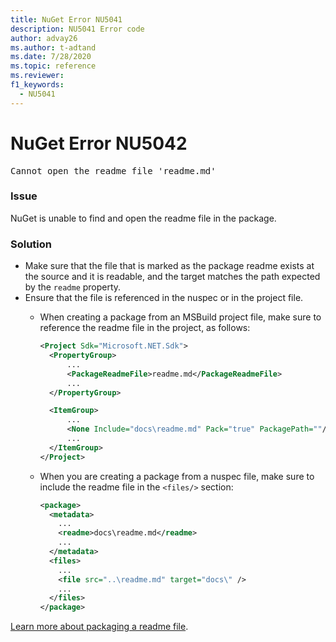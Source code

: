```yaml
---
title: NuGet Error NU5041
description: NU5041 Error code
author: advay26
ms.author: t-adtand
ms.date: 7/28/2020
ms.topic: reference
ms.reviewer: 
f1_keywords: 
  - NU5041
---
```


# NuGet Error NU5042

<pre>Cannot open the readme file 'readme.md'</pre>


### Issue

NuGet is unable to find and open the readme file in the package.


### Solution

- Make sure that the file that is marked as the package readme exists at the source and it is readable, and the target matches the path expected by the `readme` property.
- Ensure that the file is referenced in the nuspec or in the project file.
  * When creating a package from an MSBuild project file, make sure to reference the readme file in the project, as follows:

    ```xml
    <Project Sdk="Microsoft.NET.Sdk">
      <PropertyGroup>
          ...
          <PackageReadmeFile>readme.md</PackageReadmeFile>
          ...
      </PropertyGroup>

      <ItemGroup>
          ...
          <None Include="docs\readme.md" Pack="true" PackagePath=""/>
          ...
      </ItemGroup>
    </Project>
    ```

  * When you are creating a package from a nuspec file, make sure to include the readme file in the `<files/>` section:

    ```xml
    <package>
      <metadata>
        ...
        <readme>docs\readme.md</readme>
        ...
      </metadata>
      <files>
        ...
        <file src="..\readme.md" target="docs\" />
        ...
      </files>
    </package>
    ```

[Learn more about packaging a readme file](../msbuild-targets.md#packagereadmefile).
